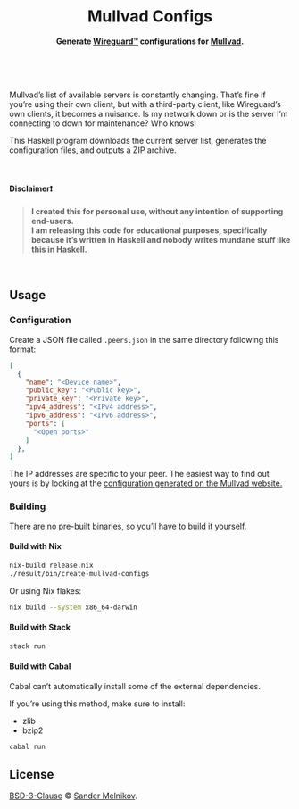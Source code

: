 <div align="center">
  <h1>Mullvad Configs</h1>
  <p>
    <b>
      Generate
      <a href="https://www.wireguard.com/">Wireguard™</a> configurations for
      <a href="https://mullvad.net/">Mullvad</a>.
    </b>
  </p>
  <br>
  <br>
  <br>
</div>


Mullvad’s list of available servers is constantly changing. That’s fine if you’re using their own client, but with a third-party client, like Wireguard’s own clients, it becomes a nuisance. Is my network down or is the server I’m connecting to down for maintenance? Who knows!

This Haskell program downloads the current server list, generates the configuration files, and outputs a ZIP archive.

<br>


#### Disclaimer❗

> **I created this for personal use, without any intention of supporting end-users.** <br>
> **I am releasing this code for educational purposes, specifically because it’s written in Haskell and nobody writes mundane stuff like this in Haskell.**

<br>


## Usage

### Configuration

Create a JSON file called `.peers.json` in the same directory following this format:

```json
[
  {
    "name": "<Device name>",
    "public_key": "<Public key>",
    "private_key": "<Private key>",
    "ipv4_address": "<IPv4 address>",
    "ipv6_address": "<IPv6 address>",
    "ports": [
      "<Open ports>"
    ]
  },
]
```

The IP addresses are specific to your peer. The easiest way to find out yours is by looking at the [configuration generated on the Mullvad website.][wireguard-config-generator]


### Building

There are no pre-built binaries, so you’ll have to build it yourself.

#### Build with Nix

```sh
nix-build release.nix
./result/bin/create-mullvad-configs
```

Or using Nix flakes:

```sh
nix build --system x86_64-darwin
```

#### Build with Stack

```sh
stack run
```

#### Build with Cabal

Cabal can’t automatically install some of the external dependencies.

If you’re using this method, make sure to install:
  - zlib
  - bzip2

```sh
cabal run
```


## License

[BSD-3-Clause][license-url] © [Sander Melnikov][maintainer-url].


[wireguard-url]: https://www.wireguard.com/
[mullvad-url]: https://mullvad.net/
[wireguard-config-generator]: https://mullvad.net/en/account/#/wireguard-config/
[stack-url]: https://docs.haskellstack.org/en/stable/README/

[license-url]: https://github.com/sandydoo/MullvadConfigs/blob/main/LICENSE
[maintainer-url]: https://github.com/sandydoo/
